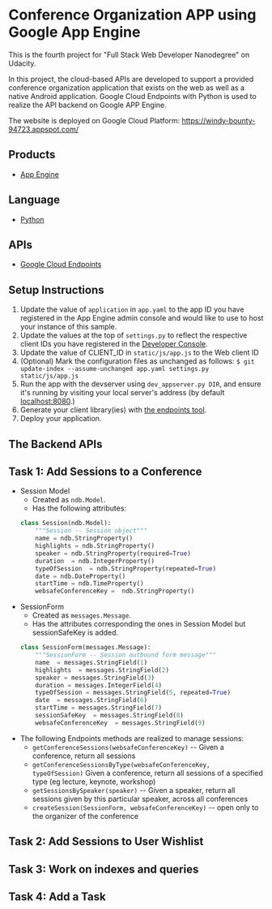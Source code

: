 # Conference Organization APP using Google App Engine
This is the fourth project for "Full Stack Web Developer Nanodegree" on Udacity.

In this project, the cloud-based APIs are developed to support a provided conference organization application that exists on the web as well as a native Android application. Google Cloud Endpoints with Python is used to realize the API backend on Google APP Engine. 

The website is deployed on Google Cloud Platform: https://windy-bounty-94723.appspot.com/

## Products
- [App Engine][1]

## Language
- [Python][2]

## APIs
- [Google Cloud Endpoints][3]

## Setup Instructions
1. Update the value of `application` in `app.yaml` to the app ID you
   have registered in the App Engine admin console and would like to use to host
   your instance of this sample.
1. Update the values at the top of `settings.py` to
   reflect the respective client IDs you have registered in the
   [Developer Console][4].
1. Update the value of CLIENT_ID in `static/js/app.js` to the Web client ID
1. (Optional) Mark the configuration files as unchanged as follows:
   `$ git update-index --assume-unchanged app.yaml settings.py static/js/app.js`
1. Run the app with the devserver using `dev_appserver.py DIR`, and ensure it's running by visiting
   your local server's address (by default [localhost:8080][5].)
1. Generate your client library(ies) with [the endpoints tool][6].
1. Deploy your application.


[1]: https://developers.google.com/appengine
[2]: http://python.org
[3]: https://developers.google.com/appengine/docs/python/endpoints/
[4]: https://console.developers.google.com/
[5]: https://localhost:8080/
[6]: https://developers.google.com/appengine/docs/python/endpoints/endpoints_tool


## The Backend APIs



## Task 1: Add Sessions to a Conference
- Session Model 
	- Created as `ndb.Model`.
 	- Has the following attributes:
	```python
	class Session(ndb.Model):
		"""Session -- Session object"""
		name = ndb.StringProperty()
		highlights = ndb.StringProperty()
		speaker = ndb.StringProperty(required=True)  
		duration  = ndb.IntegerProperty() 
		typeOfSession  = ndb.StringProperty(repeated=True) 
		date = ndb.DateProperty()
		startTime = ndb.TimeProperty() 
		websafeConferenceKey =  ndb.StringProperty()
	```
- SessionForm 
	- Created as `messages.Message`.
	- Has the  attributes corresponding the ones in Session Model but sessionSafeKey is added. 	
	```python
	class SessionForm(messages.Message):
		"""SessionForm -- Session outbound form message"""
		name  = messages.StringField(1)
		highlights  = messages.StringField(2)
		speaker = messages.StringField(3)
		duration = messages.IntegerField(4)
		typeOfSession = messages.StringField(5, repeated=True)
		date  = messages.StringField(6) 
		startTime = messages.StringField(7) 
		sessionSafeKey  = messages.StringField(8)
		websafeConferenceKey  = messages.StringField(9)
	```
- The following Endpoints methods are realized to manage sessions:
	- ```getConferenceSessions(websafeConferenceKey)``` -- Given a conference, return all sessions
	- ```getConferenceSessionsByType(websafeConferenceKey, typeOfSession)``` Given a conference, return all sessions of a specified type (eg lecture, keynote, workshop)
	- ```getSessionsBySpeaker(speaker)``` -- Given a speaker, return all sessions given by this particular speaker, across all conferences
	- ```createSession(SessionForm, websafeConferenceKey)``` -- open only to the organizer of the conference

## Task 2: Add Sessions to User Wishlist


## Task 3: Work on indexes and queries

## Task 4: Add a Task
